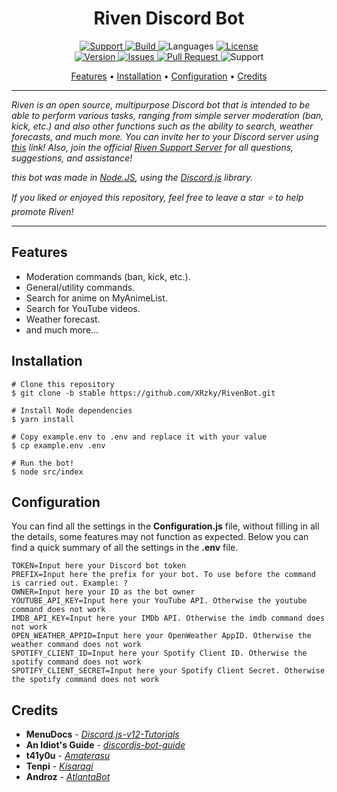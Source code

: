 <h1 align="center">
  Riven Discord Bot
</h1>

<div align="center">
<a href="https://discord.gg/nW6x9EN">
    <img src="https://img.shields.io/discord/708659047057981451?color=7289da&label=discord&logo=discord&logoColor=white&style=for-the-badge" alt="Support">
</a>
<a href="https://travis-ci.com/XRzky/RivenBot">
    <img src="https://img.shields.io/travis/XRzky/RivenBot/stable?style=for-the-badge" alt="Build">
</a>
<a>
    <img src="https://img.shields.io/github/languages/top/XRzky/RivenBot?color=f0db4f&style=for-the-badge" alt="Languages">
</a>
<a href="https://github.com/XRzky/RivenBot/blob/stable/LICENSE">
    <img src="https://img.shields.io/github/license/XRzky/RivenBot?color=blue&style=for-the-badge" alt="License">
</a>
<br>
<a href="https://github.com/XRzky/RivenBot/blob/stable/package.json">
    <img src="https://img.shields.io/github/package-json/v/XRzky/RivenBot/stable?color=orange&label=version&logoColor=white&style=for-the-badge" alt="Version">
</a>
<a href="https://github.com/XRzky/RivenBot/issues">
    <img src="https://img.shields.io/github/issues/XRzky/RivenBot.svg?color=37f149&style=for-the-badge" alt="Issues">
</a>
<a href="https://github.com/XRzky/RivenBot/pulls">
    <img src="https://img.shields.io/github/issues-pr/XRzky/RivenBot.svg?color=37f149&style=for-the-badge" alt="Pull Request">
</a>
<a>
    <img src="http://img.shields.io/badge/Built%20with-❤-e31b23?&style=for-the-badge" alt="Support">
</a>
</div>

<p align="center">
  <a href="#features">Features</a>
  •
  <a href="#installation">Installation</a>
  •
  <a href="#configuration">Configuration</a>
  •
  <a href="#credits">Credits</a>
</p>

---

<i>Riven is an open source, multipurpose Discord bot that is intended to be able to perform various tasks, ranging from simple server moderation (ban, kick, etc.)
and also other functions such as the ability to search, weather forecasts, and much more. 
You can invite her to your Discord server using [this](https://discordapp.com/oauth2/authorize?client_id=614645495779819551&scope=bot&permissions=268528727) link!
Also, join the official [Riven Support Server](https://discord.gg/nW6x9EN) for all questions, suggestions, and assistance!

this bot was made in
[Node.JS](https://nodejs.org),
using the [Discord.js](https://discord.js.org/#/) library.

If you liked or enjoyed this repository, feel free to leave a star ⭐ to help promote Riven!
</i>

---

## Features
* Moderation commands (ban, kick, etc.).
* General/utility commands.
* Search for anime on MyAnimeList.
* Search for YouTube videos.
* Weather forecast.
* and much more...

## Installation
```dosini
# Clone this repository
$ git clone -b stable https://github.com/XRzky/RivenBot.git

# Install Node dependencies
$ yarn install

# Copy example.env to .env and replace it with your value
$ cp example.env .env

# Run the bot!
$ node src/index
```

## Configuration
You can find all the settings in the **Configuration.js** file, without filling in all the details,
some features may not function as expected. Below you can find a quick summary of all the settings in the **.env** file.

```dosini
TOKEN=Input here your Discord bot token
PREFIX=Input here the prefix for your bot. To use before the command is carried out. Example: ?
OWNER=Input here your ID as the bot owner
YOUTUBE_API_KEY=Input here your YouTube API. Otherwise the youtube command does not work
IMDB_API_KEY=Input here your IMDb API. Otherwise the imdb command does not work
OPEN_WEATHER_APPID=Input here your OpenWeather AppID. Otherwise the weather command does not work
SPOTIFY_CLIENT_ID=Input here your Spotify Client ID. Otherwise the spotify command does not work
SPOTIFY_CLIENT_SECRET=Input here your Spotify Client Secret. Otherwise the spotify command does not work
```

## Credits
* **MenuDocs** - <i>[Discord.js-v12-Tutorials](https://github.com/MenuDocs/Discord.js-v12-Tutorials)</i>
* **An Idiot's Guide** - <i>[discordjs-bot-guide](https://github.com/AnIdiotsGuide/discordjs-bot-guide)</i>
* **t41y0u** - <i>[Amaterasu](https://github.com/t41y0u/Amaterasu)</i>
* **Tenpi** - <i>[Kisaragi](https://github.com/Tenpi/Kisaragi)</i>
* **Androz** - <i>[AtlantaBot](https://github.com/Androz2091/AtlantaBot)</i>